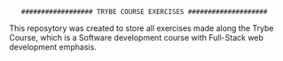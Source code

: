        ################## TRYBE COURSE EXERCISES ####################

This reposytory was created to store all exercises made along the Trybe Course,
which is a Software development course with Full-Stack web development emphasis.

